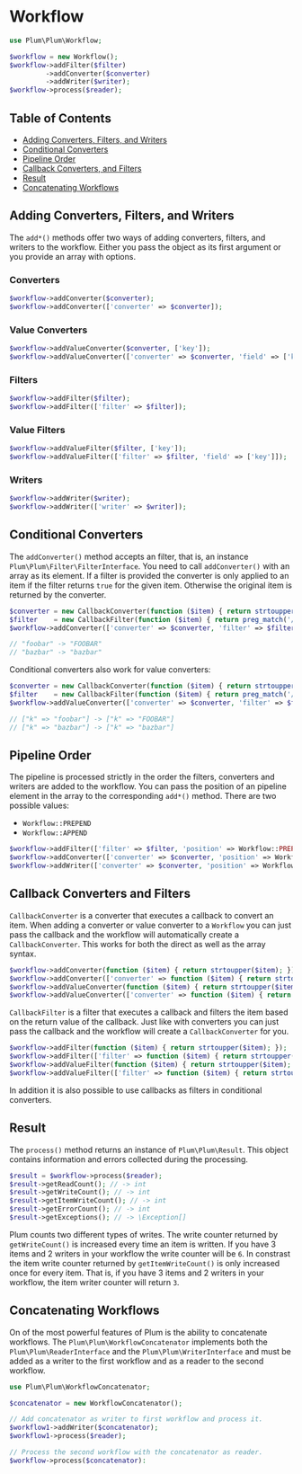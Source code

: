 Workflow
========

```php
use Plum\Plum\Workflow;

$workflow = new Workflow();
$workflow->addFilter($filter)
         ->addConverter($converter)
         ->addWriter($writer);
$workflow->process($reader);
```


Table of Contents
-----------------

- [Adding Converters, Filters, and Writers](#adding-converters-filters-and-writers)
- [Conditional Converters](#conditional-converters)
- [Pipeline Order](#pipeline-order)
- [Callback Converters, and Filters](#callback-converters-and-filter)
- [Result](#result)
- [Concatenating Workflows](#concatenating-workflows)


Adding Converters, Filters, and Writers
-------------------------------------

The `add*()` methods offer two ways of adding converters, filters, and writers to the workflow. Either you pass the
object as its first argument or you provide an array with options.

### Converters

```php
$workflow->addConverter($converter);
$workflow->addConverter(['converter' => $converter]);
```

### Value Converters

```php
$workflow->addValueConverter($converter, ['key']);
$workflow->addValueConverter(['converter' => $converter, 'field' => ['key']]);
```

### Filters

```php
$workflow->addFilter($filter);
$workflow->addFilter(['filter' => $filter]);
```

### Value Filters

```php
$workflow->addValueFilter($filter, ['key']);
$workflow->addValueFilter(['filter' => $filter, 'field' => ['key']]);
```

### Writers

```php
$workflow->addWriter($writer);
$workflow->addWriter(['writer' => $writer]);
```


Conditional Converters
----------------------

The `addConverter()` method accepts an filter, that is, an instance `Plum\Plum\Filter\FilterInterface`. You need
to call `addConverter()` with an array as its element. If a
filter is provided the converter is only applied to an item if the filter returns `true` for the given item. Otherwise
the original item is returned by the converter.

```php
$converter = new CallbackConverter(function ($item) { return strtoupper($item); });
$filter    = new CallbackFilter(function ($item) { return preg_match('/foo/', $item); });
$workflow->addConverter(['converter' => $converter, 'filter' => $filter]);

// "foobar" -> "FOOBAR"
// "bazbar" -> "bazbar"
```

Conditional converters also work for value converters:

```php
$converter = new CallbackConverter(function ($item) { return strtoupper($item); });
$filter    = new CallbackFilter(function ($item) { return preg_match('/foo/', $item); });
$workflow->addValueConverter(['converter' => $converter, 'filter' => $filter], ['k']);

// ["k" => "foobar"] -> ["k" => "FOOBAR"]
// ["k" => "bazbar"] -> ["k" => "bazbar"]
```


Pipeline Order
--------------

The pipeline is processed strictly in the order the filters, converters and writers are added to the workflow. You
can pass the position of an pipeline element in the array to the corresponding `add*()` method. There are
two possible values:

- `Workflow::PREPEND`
- `Workflow::APPEND`

```php
$workflow->addFilter(['filter' => $filter, 'position' => Workflow::PREPEND]);
$workflow->addConverter(['converter' => $converter, 'position' => Workflow::PREPEND]);
$workflow->addWriter(['converter' => $converter, 'position' => Workflow::APPEND]);
```


Callback Converters and Filters
--------------------------------

`CallbackConverter` is a converter that executes a callback to convert an item. When adding a converter or value
converter to a `Workflow` you can just pass the callback and the workflow will automatically create a 
`CallbackConverter`. This works for both the direct as well as the array syntax.

```php
$workflow->addConverter(function ($item) { return strtoupper($item); });
$workflow->addConverter(['converter' => function ($item) { return strtoupper($item); }]);
$workflow->addValueConverter(function ($item) { return strtoupper($item); }, ['foo']);
$workflow->addValueConverter(['converter' => function ($item) { return strtoupper($item); }, 'field' => ['foo']]);
```

`CallbackFilter` is a filter that executes a callback and filters the item based on the return value of the callback.
Just like with converters you can just pass the callback and the workflow will create a `CallbackConverter` for you.

```php
$workflow->addFilter(function ($item) { return strtoupper($item); });
$workflow->addFilter(['filter' => function ($item) { return strtoupper($item); }]);
$workflow->addValueFilter(function ($item) { return strtoupper($item); }, ['foo']);
$workflow->addValueFilter(['filter' => function ($item) { return strtoupper($item); }, 'field' => ['foo']]);
```

In addition it is also possible to use callbacks as filters in conditional converters.


Result
------

The `process()` method returns an instance of `Plum\Plum\Result`. This object contains information and errors
collected during the processing.

```php
$result = $workflow->process($reader);
$result->getReadCount(); // -> int
$result->getWriteCount(); // -> int
$result->getItemWriteCount(); // -> int
$result->getErrorCount(); // -> int
$result->getExceptions(); // -> \Exception[]
```

Plum counts two different types of writes. The write counter returned by `getWriteCount()` is increased every time an
item is written. If you have 3 items and 2 writers in your workflow the write counter will be `6`. In constrast the
item write counter returned by `getItemWriteCount()` is only increased once for every item. That is, if you have 3
items and 2 writers in your workflow, the item writer counter will return `3`.


Concatenating Workflows
-----------------------

On of the most powerful features of Plum is the ability to concatenate workflows. The `Plum\Plum\WorkflowConcatenator`
implements both the `Plum\Plum\ReaderInterface` and the `Plum\Plum\WriterInterface` and must be added as a writer
to the first workflow and as a reader to the second workflow.

```php
use Plum\Plum\WorkflowConcatenator;

$concatenator = new WorkflowConcatenator();

// Add concatenator as writer to first workflow and process it.
$workflow1->addWriter($concatenator);
$workflow1->process($reader);

// Process the second workflow with the concatenator as reader.
$workflow->process($concatenator):
```
